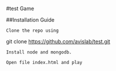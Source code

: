 #test Game

##Installation Guide

    Clone the repo using

git clone https://github.com/avislab/test.git

    Install node and mongodb.

    Open file index.html and play
